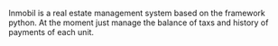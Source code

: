 Inmobil is a real estate management system based on the framework python. At the moment just manage the balance of taxs and history of payments of each unit.